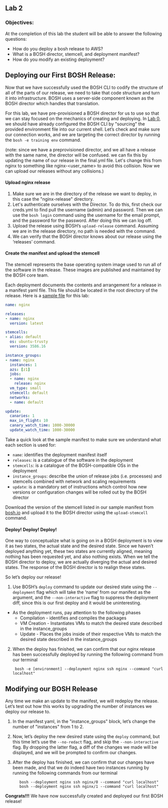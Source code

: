 ## Lab 2
### Objectives:
At the completion of this lab the student will be able to answer the following questions:

- How do you deploy a bosh release to AWS?
- What is a BOSH director, stemcell, and deployment manifest?
- How do you modify an existing deployment?

## Deploying our First BOSH Release:
Now that we have successfully used the BOSH CLI to codify the structure of all of the parts of our release, we need to take that code structure and turn it into infrastructure. BOSH uses a server-side component known as the BOSH director which handles that translation.

For this lab, we have pre-provisioned a BOSH director for us to use so that we can stay focused on the mechanics of creating and deploying. In [Lab 0](../lab-0/README.md), we should have already configured the BOSH CLI by "sourcing" the provided environment file into our current shell. Let’s check and make sure our connection works, and we are targeting the correct director by running the `bosh -e training env` command.

(note: since we have a preprovisioned director, and we all have a release with the same name, the director will be confused.  we can fix this by updating the name of our release in the final.yml file.  Let's change this from nginx to something like nginx-<user_name> to avoid this collision.  Now we can upload our releases without any collisions.)

#### Upload nginx release
1. Make sure we are in the directory of the release we want to deploy, in this case the "nginx-release" directory.
2. Let's authenticate ourselves with the Director. To do this, first check our creds.yml to find pull the username (admin) and password. Then we can use the `bosh login` command using the username for the email prompt, and the password for the password.  After doing this we can log off. 
3. Upload the release using BOSH’s `upload-release` command. Assuming we are in the release directory, no path is needed with the command.
4. We can verify that the BOSH director knows about our release using the ‘releases’ command.
    

#### Create the manifest and upload the stemcell
The stemcell represents the base operating system image used to run all of the software in the release. These images are published and maintained by the BOSH core team.
    
Each deployment documents the contents and arrangement for a release in a manifest yaml file. This file should be located in the root directory of the release. Here is a [sample file](https://gist.github.com/Bunter/f393c614f2f93ae8e83cb18fa01cb4ca) for this lab:

```yaml
name: nginx

releases:
- name: nginx
  version: latest

stemcells:
- alias: default
  os: ubuntu-trusty
  version: 3586.16

instance_groups:
- name: nginx
  instances: 1
  azs: [z1]
  jobs:
  - name: nginx
    release: nginx
  vm_type: small
  stemcell: default
  networks:
  - name: default

update:
  canaries: 1
  max_in_flight: 10
  canary_watch_time: 1000-30000
  update_watch_time: 1000-30000
```

Take a quick look at the sample manifest to make sure we understand what each section is used for:

- `name`: identifies the deployment manifest itself
- `releases`: is a catalogue of the software in the deployment
- `stemcells`: is a catalogue of the BOSH-compatible OSs in the deployment
- `instance_groups`: describe the union of release jobs (i.e. processes) and stemcells combined with network and scaling requirements
- `update`: is a mandatory set of instructions which control how new versions or configuration changes will be rolled out by the BOSH director
    
Download the version of the stemcell listed in our sample manifest from [bosh.io](http://bosh.io/stemcells) and upload it to the BOSH director using the `upload-stemcell` command.

#### Deploy! Deploy! Deploy!
One way to conceptualize what is going on in a BOSH deployment is to view it as two states, the actual state and the desired state. Since we haven’t deployed anything yet, these two states are currently aligned, meaning nothing has been requested yet, and also nothing exists. When we tell the BOSH director to deploy, we are actually diverging the actual and desired states. The response of the BOSH director is to realign these states.
    
So let’s deploy our release!

1. Use BOSH’s `deploy` command to update our desired state using the `--deployment` flag which will take the ‘name’ from our manifest as the argument, and the `--non-interactive` flag to suppress the deployment diff, since this is our first deploy and it would be uninteresting.
    
  - As the deployment runs, pay attention to the following phases
       - Compilation - identifies and compiles the packages
       - VM Creation - Instantiates VMs to match the desired state described in the instance_groups
       - Update - Places the jobs inside of their respective VMs to match the desired state described in the instance_groups

2. When the deploy has finished, we can confirm that our nginx release has been successfully deployed by running the following command from our terminal

        bosh -e [environment] --deployment nginx ssh nginx --command "curl localhost"

## Modifying our BOSH Release
Any time we make an update to the manifest, we will redeploy the release. Let’s test out how this works by upgrading the number of instances we deploy our release to.

1. In the manifest yaml, in the "instance_groups" block, let’s change the number of "instances" from 1 to 2.
2. Now, let’s deploy the new desired state using the `deploy` command, but this time let’s use the `--no-redact` flag, and skip the `--non-interactive` flag. By dropping the latter flag, a diff of the changes we made will be displayed, and we will be prompted to confirm our changes.
3. After the deploy has finished, we can confirm that our changes have been made, and that we do indeed have two instances running by running the following commands from our terminal

          bosh --deployment nginx ssh nginx/0 --command "curl localhost"
          bosh --deployment nginx ssh nginx/1 --command "curl localhost"

**Congrats!!!** We have now successfully created and deployed our first BOSH release!


